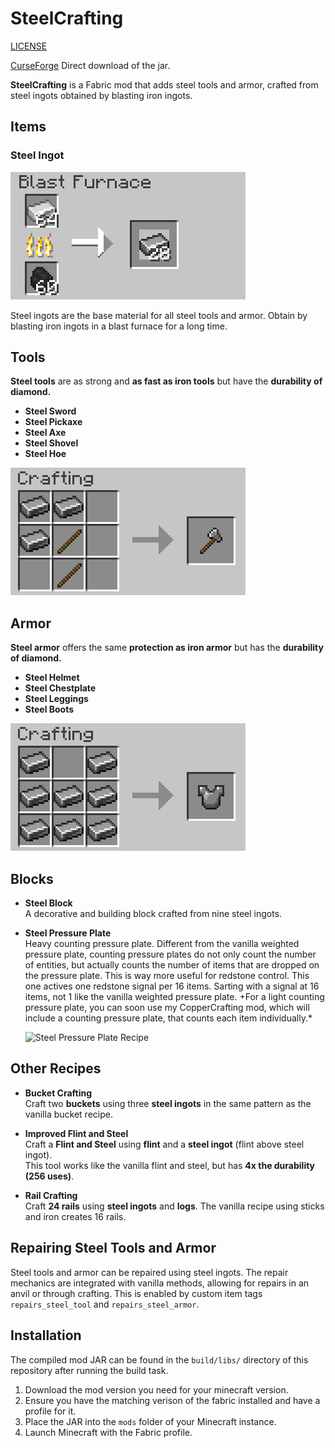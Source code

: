 # SteelCrafting

[LICENSE](LICENSE.md)

[CurseForge](https://www.curseforge.com/minecraft/mc-mods/steelcrafting) Direct download of the jar.

**SteelCrafting** is a Fabric mod that adds steel tools and armor, crafted from steel ingots obtained by blasting iron ingots.

## Items

### Steel Ingot

![Steel Ingot Recipe](images/blasting_steel.png)

Steel ingots are the base material for all steel tools and armor.
Obtain by blasting iron ingots in a blast furnace for a long time. 


## Tools

**Steel tools** are as strong and **as fast as iron tools** but have the **durability of diamond.**

- **Steel Sword**  
- **Steel Pickaxe**  
- **Steel Axe**  
- **Steel Shovel**  
- **Steel Hoe**  


![Steel Tool Recipe](images/crafting_axe.png)


## Armor

**Steel armor** offers the same **protection as iron armor** but has the **durability of diamond.**

- **Steel Helmet**  
- **Steel Chestplate**  
- **Steel Leggings**  
- **Steel Boots**  


![Steel Armor Recipe](images/crafting_chesplate.png)

## Blocks

- **Steel Block**  
  A decorative and building block crafted from nine steel ingots.

- **Steel Pressure Plate**  
  Heavy counting pressure plate.
  Different from the vanilla weighted pressure plate, counting pressure plates do not only count the number of entities, but actually counts the number of items that are dropped on the pressure plate. This is way more useful for redstone control. This one actives one redstone signal per 16 items. Sarting with a signal at 16 items, not 1 like the vanilla weighted pressure plate.
 +For a light counting pressure plate, you can soon use my CopperCrafting mod, which will include a counting pressure plate, that counts each item individually.*
 
  ![Steel Pressure Plate Recipe](images/crafting_pressure_plate.png)


## Other Recipes


- **Bucket Crafting**  
  Craft two **buckets** using three **steel ingots** in the same pattern as the vanilla bucket recipe.  

- **Improved Flint and Steel**  
  Craft a **Flint and Steel** using **flint** and a **steel ingot** (flint above steel ingot).  
  This tool works like the vanilla flint and steel, but has **4x the durability (256 uses)**.
  
- **Rail Crafting**  
  Craft **24 rails** using **steel ingots** and **logs**.
  The vanilla recipe using sticks and iron creates 16 rails.

## Repairing Steel Tools and Armor

Steel tools and armor can be repaired using steel ingots. The repair mechanics are integrated with vanilla methods, allowing for repairs in an anvil or through crafting. This is enabled by custom item tags `repairs_steel_tool` and `repairs_steel_armor`.

## Installation

The compiled mod JAR can be found in the `build/libs/` directory of this repository after running the build task.

1. Download the mod version you need for your minecraft version.
2. Ensure you have the matching verison of the fabric installed and have a profile for it.
3. Place the JAR into the `mods` folder of your Minecraft instance.  
4. Launch Minecraft with the Fabric profile. 